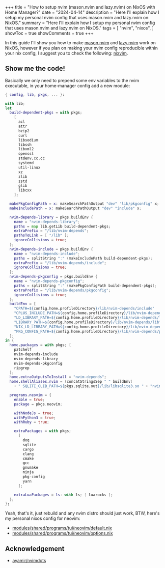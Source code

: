 +++
title = "How to setup nvim (mason.nvim and lazy.nvim) on NixOS with Home Manager?"
date = "2024-04-14"
description = "Here I'll explain how I setup my personal nvim config that uses mason.nvim and lazy.nvim on NixOS."
summary = "Here I'll explain how I setup my personal nvim config that uses mason.nvim and lazy.nvim on NixOS."
tags = [
  "nvim",
  "nixos",
]
showToc = true
showComments = true
+++

In this guide I'll show you how to make [mason.nvim](https://github.com/williamboman/mason.nvim) and [lazy.nvim](https://github.com/folke/lazy.nvim) work on NixOS, however if you plan on making your nvim config reproducible within your nix config, I suggest you to check the following: [nixvim](https://github.com/nix-community/nixvim).

## Show me the code!

Basically we only need to prepend some env variables to the nvim executable, in your home-manager config add a new module:

```nix
{ config, lib, pkgs, ... }:

with lib;
let
  build-dependent-pkgs = with pkgs;
    [
      acl
      attr
      bzip2
      curl
      libsodium
      libssh
      libxml2
      openssl
      stdenv.cc.cc
      systemd
      util-linux
      xz
      zlib
      zstd
      glib
      libcxx
    ];

  makePkgConfigPath = x: makeSearchPathOutput "dev" "lib/pkgconfig" x;
  makeIncludePath = x: makeSearchPathOutput "dev" "include" x;

  nvim-depends-library = pkgs.buildEnv {
    name = "nvim-depends-library";
    paths = map lib.getLib build-dependent-pkgs;
    extraPrefix = "/lib/nvim-depends";
    pathsToLink = [ "/lib" ];
    ignoreCollisions = true;
  };
  nvim-depends-include = pkgs.buildEnv {
    name = "nvim-depends-include";
    paths = splitString ":" (makeIncludePath build-dependent-pkgs);
    extraPrefix = "/lib/nvim-depends/include";
    ignoreCollisions = true;
  };
  nvim-depends-pkgconfig = pkgs.buildEnv {
    name = "nvim-depends-pkgconfig";
    paths = splitString ":" (makePkgConfigPath build-dependent-pkgs);
    extraPrefix = "/lib/nvim-depends/pkgconfig";
    ignoreCollisions = true;
  };
  buildEnv = [
    "CPATH=${config.home.profileDirectory}/lib/nvim-depends/include"
    "CPLUS_INCLUDE_PATH=${config.home.profileDirectory}/lib/nvim-depends/include/c++/v1"
    "LD_LIBRARY_PATH=${config.home.profileDirectory}/lib/nvim-depends/lib"
    "LIBRARY_PATH=${config.home.profileDirectory}/lib/nvim-depends/lib"
    "NIX_LD_LIBRARY_PATH=${config.home.profileDirectory}/lib/nvim-depends/lib"
    "PKG_CONFIG_PATH=${config.home.profileDirectory}/lib/nvim-depends/pkgconfig"
  ];
in {
  home.packages = with pkgs; [
    patchelf
    nvim-depends-include
    nvim-depends-library
    nvim-depends-pkgconfig
    ripgrep
  ];
  home.extraOutputsToInstall = "nvim-depends";
  home.shellAliases.nvim = (concatStringsSep " " buildEnv)
    + " SQLITE_CLIB_PATH=${pkgs.sqlite.out}/lib/libsqlite3.so " + "nvim";

  programs.neovim = {
    enable = true;
    package = pkgs.neovim;

    withNodeJs = true;
    withPython3 = true;
    withRuby = true;

    extraPackages = with pkgs;
      [
        doq
        sqlite
        cargo
        clang
        cmake
        gcc
        gnumake
        ninja
        pkg-config
        yarn
      ];

    extraLuaPackages = ls: with ls; [ luarocks ];
  };
};
```

Yeah, that's it, just rebuild and any nvim distro should just work, BTW, here's my personal nixos config for neovim:

* [modules/shared/programs/tui/neovim/default.nix](https://github.com/wochap/nix-config/blob/c43ed729d5f949368fdfa12207d17aef5888c1b2/modules/shared/programs/tui/neovim/default.nix)
* [modules/shared/programs/tui/neovim/options.nix](https://github.com/wochap/nix-config/blob/c43ed729d5f949368fdfa12207d17aef5888c1b2/modules/shared/programs/tui/neovim/options.nix)

## Acknowledgement

* [ayamir/nvimdots](https://github.com/ayamir/nvimdots)


